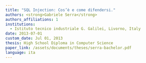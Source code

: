 ```yaml
---
title: "SQL Injection: Cos’è e come difendersi."
authors: <strong>Gabriele Serra</strong>
authors_affiliations: 1
institutions:
  - Istituto tecnico industriale G. Galilei, Livorno, Italy
date: 2013-07-01
custom_date: Jul 01, 2013
thesis: High School Diploma in Computer Science
paper_link: /assets/documents/theses/serra-bachelor.pdf
language: ita
---
```

